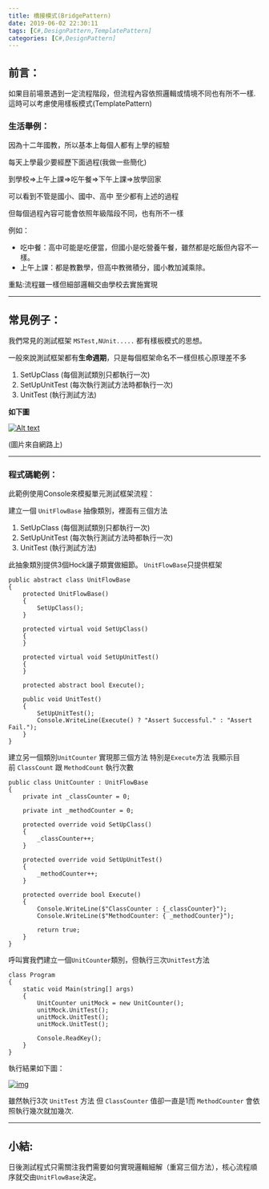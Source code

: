 ```yaml
---
title: 橋接模式(BridgePattern)
date: 2019-06-02 22:30:11
tags: [C#,DesignPattern,TemplatePattern]
categories: [C#,DesignPattern]
---
```


## 前言：

如果目前場景遇到一定流程階段，但流程內容依照邏輯或情境不同也有所不一樣. 這時可以考慮使用樣板模式(TemplatePattern)

### 生活舉例：

因為十二年國教，所以基本上每個人都有上學的經驗

每天上學最少要經歷下面過程(我做一些簡化)

<div class="note note--normal">到學校=>上午上課=>吃午餐=>下午上課=>放學回家</div>

可以看到不管是國小、國中、高中 至少都有上述的過程

但每個過程內容可能會依照年級階段不同，也有所不一樣

例如：

*   吃中餐：高中可能是吃便當，但國小是吃營養午餐，雖然都是吃飯但內容不一樣。
*   上午上課：都是教數學，但高中教微積分，國小教加減乘除。

<div class="note note--normal">重點:流程雖一樣但細部邏輯交由學校去實施實現</div>

-----

## 常見例子：

我們常見的測試框架 `MSTest,NUnit.....` 都有樣板模式的思想。

一般來說測試框架都有**生命週期**，只是每個框架命名不一樣但核心原理差不多

1.  SetUpClass (每個測試類別只都執行一次)
2.  SetUpUnitTest (每次執行測試方法時都執行一次)
3.  UnitTest (執行測試方法)

**如下圖**

[![Alt text](https://camo.githubusercontent.com/685889c0eb69ee7e13072476fe868a653e32090b/68747470733a2f2f7777772e636f646570726f6a6563742e636f6d2f4b422f63732f61757470312f746573745375697465466c6f772e6a7067 "Optional title")](https://camo.githubusercontent.com/685889c0eb69ee7e13072476fe868a653e32090b/68747470733a2f2f7777772e636f646570726f6a6563742e636f6d2f4b422f63732f61757470312f746573745375697465466c6f772e6a7067)

(圖片來自網路上)

-----

### 程式碼範例：

此範例使用Console來模擬單元測試框架流程：

建立一個 `UnitFlowBase` 抽像類別，裡面有三個方法

1.  SetUpClass (每個測試類別只都執行一次)
2.  SetUpUnitTest (每次執行測試方法時都執行一次)
3.  UnitTest (執行測試方法)

此抽象類別提供3個Hock讓子類實做細節。 `UnitFlowBase`只提供框架

    public abstract class UnitFlowBase
    {
        protected UnitFlowBase()
        {
            SetUpClass();
        }

        protected virtual void SetUpClass()
        {
        }

        protected virtual void SetUpUnitTest()
        {
        }

        protected abstract bool Execute();

        public void UnitTest()
        {
            SetUpUnitTest();
            Console.WriteLine(Execute() ? "Assert Successful." : "Assert Fail.");
        }
    }

建立另一個類別`UnitCounter` 實現那三個方法 特別是`Execute`方法 我顯示目前 `ClassCount` 跟 `MethodCount` 執行次數

    public class UnitCounter : UnitFlowBase
    {
        private int _classCounter = 0;

        private int _methodCounter = 0;

        protected override void SetUpClass()
        {
            _classCounter++;
        }

        protected override void SetUpUnitTest()
        {
            _methodCounter++;
        }

        protected override bool Execute()
        {
            Console.WriteLine($"ClassCounter : {_classCounter}");
            Console.WriteLine($"MethodCounter: { _methodCounter}");

            return true;
        }
    }

呼叫實我們建立一個`UnitCounter`類別，但執行三次`UnitTest`方法

    class Program
    {
        static void Main(string[] args)
        {
            UnitCounter unitMock = new UnitCounter();
            unitMock.UnitTest();
            unitMock.UnitTest();
            unitMock.UnitTest();

            Console.ReadKey();
        }
    }

執行結果如下圖：

[![img](https://github.com/isdaniel/DesignPattern/raw/master/DesignPattern/img/TemplateMethod/TemplateMethod.PNG)](https://github.com/isdaniel/DesignPattern/blob/master/DesignPattern/img/TemplateMethod/TemplateMethod.PNG)

雖然執行3次 `UnitTest` 方法 但 `ClassCounter` 值卻一直是1而 `MethodCounter` 會依照執行幾次就加幾次.

-----

## 小結:

日後測試程式只需關注我們需要如何實現邏輯細解（重寫三個方法），核心流程順序就交由`UnitFlowBase`決定。


                